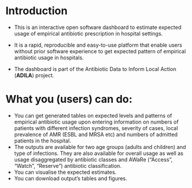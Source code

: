
# Introduction 

- This is an interactive open software dashboard to estimate expected usage of empirical antibiotic prescription in hospital settings.

- It is a rapid, reproducible and easy-to-use platform that enable users without prior software experience to get expected pattern of empirical antibiotic usage in hospitals.

- The dashboard is part of the Antibiotic Data to Inform Local Action (**ADILA**) project. 

# What you (users) can do:  

- You can get generated tables on expected levels and patterns of empirical antibiotic usage upon entering information on numbers of patients with different infection syndromes, severity of cases, local prevalence of AMR (ESBL and MRSA etc) and numbers of admitted patients in the hospital.
- The outputs are available for two age groups (adults and children) and type of infections. They are also available for overall usage as well as usage disaggregated by antibiotic classes and AWaRe (“Access”, “Watch”, “Reserve”) antibiotic classification.  
- You can visualise the expected estimates.
- You can download output’s tables and figures. 

